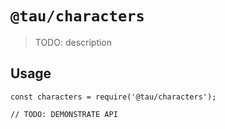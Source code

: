 # `@tau/characters`

> TODO: description

## Usage

```
const characters = require('@tau/characters');

// TODO: DEMONSTRATE API
```
